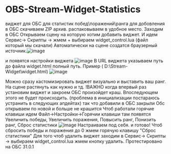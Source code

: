 # OBS-Stream-Widget-Statistics
виджет для ОБС  для статистик  побед\поражений\ранга
для добовления в ОБС скачиваем ZIP архив. 
распаковываем в удобное место.  Заходим в ОБС Открываем сцену на которую хотим добавить виджет.
И идем Сервис-> Скрипты -> жмем + выбираем widget_control.lua (файл который мы  скачали)
Автоматически на сцене создатся браузерный источник.![image](https://github.com/user-attachments/assets/1f67826f-a9fa-47d3-a6df-66e67fda3139)

 и появятся настройки виджета 
![image](https://github.com/user-attachments/assets/61379a3d-b511-4194-b763-5cd067e9db65)
В URL виджета указываем путь до файла widget.html полный путь. Пример ( D:\Stream-Widget\widget.html)
![image](https://github.com/user-attachments/assets/27af294a-c19c-4f07-960f-d19b044cefda)


Можно сразу кастомизировать виджет визуально и выставить ваш ранг.
На сцене растянуть как нужно и тд. 
!ВАЖНО когда впервый раз установим виджет и закроем ОБС  произойдет краш.  Впоследующем этого не будет происходить. (проблема в инициализации постараюсь устранить в следующих апдейтах) 
так что добавили в ОБС  закрыли Обс  открываем по новой и больше не крашится
Чтоб работали горячие клавиши идем Файл->Настройки->Горячии клавиши
там появятся Увеличить победы, Увеличить поражения, Повысить ранг, Понизить ранг, Сброс статистики
![image](https://github.com/user-attachments/assets/2eaad19a-3325-4884-ab7e-879cbcfc5a60)
Настраиваем под себя. и готово!
Чтоб сбросить победы и поражения до 0 жмем горячую клавишу "Сброс статистики"
Для того чтоб удалить виджет заходим в Сервис-> Скрипты -> выбираем widget_control.lua жмем кнопку  удалить.
Протестировано на ОБС 31.0.1



